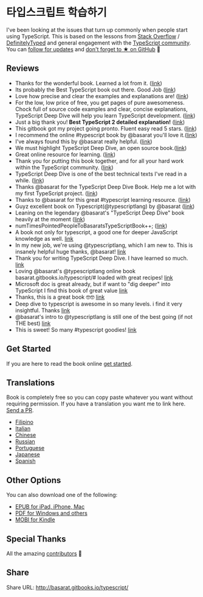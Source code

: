 # 타입스크립트 학습하기

I've been looking at the issues that turn up commonly when people start using TypeScript. This is based on the lessons from [Stack Overflow](http://stackoverflow.com/tags/typescript/topusers) / [DefinitelyTyped](https://github.com/DefinitelyTyped/) and general engagement with the [TypeScript community](https://github.com/TypeStrong/). You can [follow for updates](https://twitter.com/basarat) and [don't forget to ★ on GitHub](https://github.com/basarat/typescript-book) 🌹

## Reviews

-   Thanks for the wonderful book. Learned a lot from it. ([link](https://www.gitbook.com/book/basarat/typescript/discussions/21#comment-1468279131934))
-   Its probably the Best TypeScript book out there. Good Job ([link](https://twitter.com/thelondonjs/status/756419561570852864))
-   Love how precise and clear the examples and explanations are! ([link](https://twitter.com/joe_mighty/status/758290957280346112))
-   For the low, low price of free, you get pages of pure awesomeness. Chock full of source code examples and clear, concise explanations, TypeScript Deep Dive will help you learn TypeScript development. ([link](https://www.nativescript.org/blog/details/free-book-typescript-deep-dive))
-   Just a big thank you! **Best TypeScript 2 detailed explanation!** ([link](https://www.gitbook.com/book/basarat/typescript/discussions/38))
-   This gitbook got my project going pronto. Fluent easy read 5 stars. ([link](https://twitter.com/thebabellion/status/779888195559235584))
-   I recommend the online #typescript book by @basarat you'll love it.([link](https://twitter.com/markpieszak/status/788099306590969860))
-   I've always found this by @basarat really helpful. ([link](https://twitter.com/Brocco/status/789887640656945152))
-   We must highlight TypeScript Deep Dive, an open source book.([link](https://www.siliconrepublic.com/enterprise/typescript-programming-javascript))
-   Great online resource for learning. ([link](https://twitter.com/rdfuhr/status/790193307708076035))
-   Thank you for putting this book together, and for all your hard work within the TypeScript community. ([link](https://github.com/basarat/typescript-book/pull/183#issuecomment-257799713))
-   TypeScript Deep Dive is one of the best technical texts I've read in a while. ([link](https://twitter.com/borekb/status/794287092272599040))
-   Thanks @basarat for the TypeScript Deep Dive Book. Help me a lot with my first TypeScript project. ([link](https://twitter.com/betolinck/status/797901548562960384))
-   Thanks to @basarat for this great #typescript learning resource. ([link](https://twitter.com/markuse1501/status/799116176815230976))
-   Guyz excellent book on Typescript(@typescriptlang) by @basarat ([link](https://twitter.com/deeinlove/status/813245965507260417))
-   Leaning on the legendary @basarat's "TypeScript Deep Dive" book heavily at the moment ([link](https://twitter.com/sitapati/status/814379404956532737))
-   numTimesPointedPeopleToBasaratsTypeScriptBook++; ([link](https://twitter.com/brocco/status/814227741696462848))
-   A book not only for typescript, a good one for deeper JavaScript knowledge as well. [link](https://www.gitbook.com/book/basarat/typescript/discussions/59)
-   In my new job, we're using @typescriptlang, which I am new to. This is insanely helpful huge thanks, @basarat! [link](https://twitter.com/netchkin/status/855339390566096896)
-   Thank you for writing TypeScript Deep Dive. I have learned so much. [link](https://twitter.com/buctwbzs/status/857198618704355328?refsrc=email&s=11)
-   Loving @basarat's @typescriptlang online book basarat.gitbooks.io/typescript/# loaded with great recipes! [link](https://twitter.com/ericliprandi/status/857608837309677568)
-   Microsoft doc is great already, but if want to "dig deeper" into TypeScript I find this book of great value [link](https://twitter.com/caludio/status/876729910550831104)
-   Thanks, this is a great book 🤓🤓 [link](https://twitter.com/jjwonmin/status/885666375548547073)
-   Deep dive to typescript is awesome in so many levels. i find it very insightful. Thanks [link](https://twitter.com/orenmizr/status/891083492787970053)
-   @basarat's intro to @typescriptlang is still one of the best going (if not THE best) [link](https://twitter.com/stevealee/status/953953255968698368)
-   This is sweet! So many #typescript goodies! [link](https://twitter.com/pauliescanlon/status/989898852474998784)

## Get Started

If you are here to read the book online [get started](http://basarat.gitbooks.io/typescript/content/docs/getting-started.html).

## Translations

Book is completely free so you can copy paste whatever you want without requiring permission. If you have a translation you want me to link here. [Send a PR](https://github.com/basarat/typescript-book/edit/master/README.md).

-   [Filipino](https://github.com/themarshann/typescript-book-fil)
-   [Italian](https://github.com/TizioFittizio/typescript-book)
-   [Chinese](https://github.com/jkchao/typescript-book-chinese)
-   [Russian](https://github.com/etroynov/typescript-book)
-   [Portuguese](https://github.com/overlineink/typescript-book)
-   [Japanese](https://github.com/yohamta/typescript-book)
-   [Spanish](https://github.com/melissarofman/typescript-book)

## Other Options

You can also download one of the following:

-   [EPUB for iPad, iPhone, Mac](https://www.gitbook.com/download/epub/book/basarat/typescript)
-   [PDF for Windows and others](https://www.gitbook.com/download/pdf/book/basarat/typescript)
-   [MOBI for Kindle](https://www.gitbook.com/download/mobi/book/basarat/typescript)

## Special Thanks

All the amazing [contributors](https://github.com/basarat/typescript-book/graphs/contributors) 🌹

## Share

Share URL: http://basarat.gitbooks.io/typescript/
